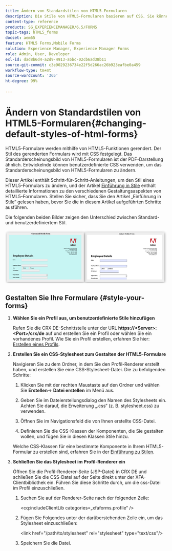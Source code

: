 ```yaml
---
title: Ändern von Standardstilen von HTML5-Formularen
description: Die Stile von HTML5-Formularen basieren auf CSS. Sie können die Standardstile des Formulars ändern.
content-type: reference
products: SG_EXPERIENCEMANAGER/6.5/FORMS
topic-tags: hTML5_forms
docset: aem65
feature: HTML5 Forms,Mobile Forms
solution: Experience Manager, Experience Manager Forms
role: Admin, User, Developer
exl-id: dad8b6d4-a2d9-4913-a5bc-02cb6ad38b11
source-git-commit: c3e9029236734e22f5d266ac26b923eafbe0a459
workflow-type: tm+mt
source-wordcount: '365'
ht-degree: 99%

---
```


# Ändern von Standardstilen von HTML5-Formularen{#changing-default-styles-of-html-forms}

HTML5-Formulare werden mithilfe von HTML5-Funktionen gerendert. Der Stil des gerenderten Formulars wird mit CSS festgelegt. Das Standarderscheinungsbild von HTML5-Formularen ist der PDF-Darstellung ähnlich. Entwickelnde können benutzerdefinierte CSS verwenden, um das Standarderscheinungsbild von HTML5-Formularen zu ändern.

Dieser Artikel enthält Schritt-für-Schritt-Anleitungen, um den Stil eines HTML5-Formulars zu ändern, und der Artikel [Einführung in Stile](/help/forms/using/css-styles.md) enthält detaillierte Informationen zu den verschiedenen Gestaltungsaspekten von HTML5-Formularen. Stellen Sie sicher, dass Sie den Artikel „Einführung in Stile“ gelesen haben, bevor Sie die in diesem Artikel aufgeführten Schritte ausführen.

Die folgenden beiden Bilder zeigen den Unterschied zwischen Standard- und benutzerdefiniertem Stil.

![images-002-small](assets/pictures-002-small.png)

## Gestalten Sie Ihre Formulare {#style-your-forms}

1. **Wählen Sie ein Profil aus, um benutzerdefinierte Stile hinzufügen**

   Rufen Sie die CRX DE-Schnittstelle unter der URL **https://&lt;Server>:&lt;Port>/crx/de** auf und erstellen Sie ein Profil oder wählen Sie ein vorhandenes Profil. Wie Sie ein Profil erstellen, erfahren Sie hier: [Erstellen eines Profils](/help/forms/using/custom-profile.md).

1. **Erstellen Sie ein CSS-Stylesheet zum Gestalten der HTML5-Formulare**

   Navigieren Sie zu dem Ordner, in dem Sie den Profil-Renderer erstellt haben, und erstellen Sie eine CSS-Stylesheet-Datei. Die zu befolgenden Schritte:

   1. Klicken Sie mit der rechten Maustaste auf den Ordner und wählen Sie **Erstellen**-> **Datei erstellen** im Menü aus.

   1. Geben Sie im Dateierstellungsdialog den Namen des Stylesheets ein. Achten Sie darauf, die Erweiterung „.css“ (z. B. stylesheet.css) zu verwenden.
   1. Öffnen Sie im Navigationsfeld die von Ihnen erstellte CSS-Datei.
   1. Definieren Sie die CSS-Klassen der Komponenten, die Sie gestalten wollen, und fügen Sie in diesen Klassen Stile hinzu.

   Welche CSS-Klassen für eine bestimmte Komponente in Ihrem HTML5-Formular zu erstellen sind, erfahren Sie in der [Einführung zu Stilen](/help/forms/using/css-styles.md).

1. **Schließen Sie das Stylesheet im Profil-Renderer ein**

   Öffnen Sie die Profil-Renderer-Seite (JSP-Datei) in CRX DE und schließen Sie die CSS-Datei auf der Seite direkt unter der XFA-Clientbibliothek ein. Führen Sie diese Schritte durch, um die css-Datei im Profil einzuschließen.

   1. Suchen Sie auf der Renderer-Seite nach der folgenden Zeile:

      &lt;cq:includeClientLib categories=„xfaforms.profile“ />

   1. Fügen Sie Folgendes unter der darüberstehenden Zeile ein, um das Stylesheet einzuschließen:

      &lt;link href=&quot;/path/to/stylesheet&quot; rel=&quot;stylesheet&quot; type=&quot;text/css&quot;/>

   1. Speichern Sie die Datei.
